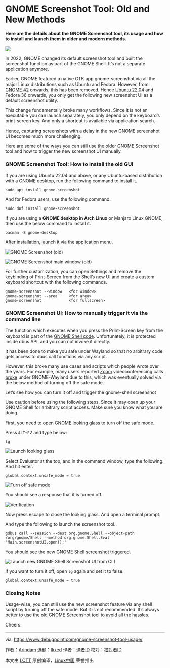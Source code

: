 [#]: subject: "GNOME Screenshot Tool: Old and New Methods"
[#]: via: "https://www.debugpoint.com/gnome-screenshot-tool-usage/"
[#]: author: "Arindam https://www.debugpoint.com/author/admin1/"
[#]: collector: "lkxed"
[#]: translator: "geekpis"
[#]: reviewer: " "
[#]: publisher: " "
[#]: url: " "

GNOME Screenshot Tool: Old and New Methods
======

**Here are the details about the GNOME Screenshot tool, its usage and how to install and launch them in older and modern methods.**

![][1]

In 2022, GNOME changed its default screenshot tool and built the screenshot function as part of the GNOME Shell. It’s not a separate application anymore.

Earlier, GNOME featured a native GTK app gnome-screenshot via all the major Linux distributions such as Ubuntu and Fedora. However, from [GNOME 42][2] onwards, this has been removed. Hence [Ubuntu 22.04][3] and Fedora 36 onwards, you only get the following new screenshot UI as a default screenshot utility.

This change fundamentally broke many workflows. Since it is not an executable you can launch separately, you only depend on the keyboard’s print-screen key. And only a shortcut is available via application search.

Hence, capturing screenshots with a delay in the new GNOME screenshot UI becomes much more challenging.

Here are some of the ways you can still use the older GNOME Screenshot tool and how to trigger the new screenshot UI manually.

### GNOME Screenshot Tool: How to install the old GUI

If you are using Ubuntu 22.04 and above, or any Ubuntu-based distribution with a GNOME desktop, run the following command to install it.

```
sudo apt install gnome-screenshot
```

And for Fedora users, use the following command.

```
sudo dnf install gnome-screenshot
```

If you are using a **GNOME desktop in Arch Linux** or Manjaro Linux GNOME, then use the below command to install it.

```
pacman -S gnome-desktop
```

After installation, launch it via the application menu.

![GNOME Screenshot (old)][4]

![GNOME Screenshot main window (old)][5]

For further customization, you can open Settings and remove the keybinding of Print-Screen from the Shell’s new UI and create a custom keyboard shortcut with the following commands.

```
gnome-screenshot --window   <for window>
gnome-screenshot --area     <for area>
gnome-screenshot            <for fullscreen>
```

### GNOME Screenshot UI: How to manually trigger it via the command line

The function which executes when you press the Print-Screen key from the keyboard is part of the [GNOME Shell code][6]. Unfortunately, it is protected inside dbus API, and you can not invoke it directly.

It has been done to make you safe under Wayland so that no arbitrary code gets access to dbus call functions via any script.

However, this broke many use cases and scripts which people wrote over the years. For example, many users reported [Zoom][7] videoconferencing calls [broke][8] under GNOME-Wayland due to this, which was eventually solved via the below method of turning off the safe mode.

Let’s see how you can turn it off and trigger the gnome-shell screenshot

Use caution before using the following steps. Since it may open up your GNOME Shell for arbitrary script access. Make sure you know what you are doing.

First, you need to open [GNOME looking glass][9] to turn off the safe mode.

Press `ALT+F`2 and type below:

```
lg
```

![Launch looking glass][10]

Select Evaluator at the top, and in the command window, type the following. And hit enter.

```
global.context.unsafe_mode = true
```

![Turn off safe mode][11]

You should see a response that it is turned off.

![Verification][12]

Now press escape to close the looking glass. And open a terminal prompt.

And type the following to launch the screenshot tool.

```
gdbus call --session --dest org.gnome.Shell --object-path /org/gnome/Shell --method org.gnome.Shell.Eval 'Main.screenshotUI.open();'
```

You should see the new GNOME Shell screenshot triggered.

![Launch new GNOME Shell Screenshot UI from CLI][13]

If you want to turn it off, open `lg` again and set it to false.

```
global.context.unsafe_mode = true
```

### Closing Notes

Usage-wise, you can still use the new screenshot feature via any shell script by turning off the safe mode. But it is not recommended. It’s always better to use the old GNOME Screenshot tool to avoid all the hassles.

Cheers.

--------------------------------------------------------------------------------

via: https://www.debugpoint.com/gnome-screenshot-tool-usage/

作者：[Arindam][a]
选题：[lkxed][b]
译者：[译者ID](https://github.com/译者ID)
校对：[校对者ID](https://github.com/校对者ID)

本文由 [LCTT](https://github.com/LCTT/TranslateProject) 原创编译，[Linux中国](https://linux.cn/) 荣誉推出

[a]: https://www.debugpoint.com/author/admin1/
[b]: https://github.com/lkxed
[1]: https://www.debugpoint.com/wp-content/uploads/2023/01/gnome-sc1-1.jpg
[2]: https://www.debugpoint.com/gnome-42/
[3]: https://www.debugpoint.com/ubuntu-22-04-review/
[4]: https://www.debugpoint.com/wp-content/uploads/2023/01/GNOME-Screenshot-old.jpg
[5]: https://www.debugpoint.com/wp-content/uploads/2023/01/GNOME-Screenshot-main-window-old.jpg
[6]: https://gitlab.gnome.org/GNOME/gnome-shell/-/blob/main/js/ui/screenshot.js#L2210
[7]: https://www.debugpoint.com/zoom-install-linux-ubuntu-download/
[8]: https://community.zoom.com/t5/Meetings/Wayland-screen-sharing-broken-with-GNOME-41-on-Fedora-35/m-p/22539
[9]: https://wiki.gnome.org/Projects/GnomeShell/LookingGlass
[10]: https://www.debugpoint.com/wp-content/uploads/2023/01/Launch-looking-glass.jpg
[11]: https://www.debugpoint.com/wp-content/uploads/2023/01/Turn-off-safe-mode.jpg
[12]: https://www.debugpoint.com/wp-content/uploads/2023/01/Verification.jpg
[13]: https://www.debugpoint.com/wp-content/uploads/2023/01/Launch-new-GNOME-Shell-Screenshot-UI-from-CLI.jpg
